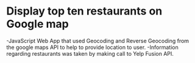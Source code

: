 # Display top ten restaurants on Google map
-JavaScript Web App that used Geocoding and Reverse Geocoding from the google maps API to help to provide location to user.
-Information regarding restaurants was taken by making call to Yelp Fusion API.
